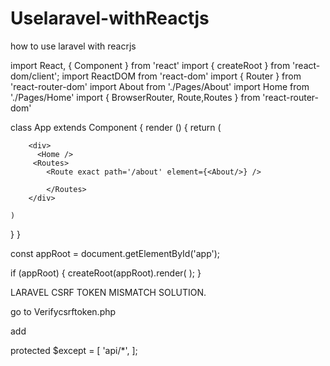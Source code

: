 # Uselaravel-withReactjs
how to use laravel with reacrjs



import React, { Component } from 'react'
import { createRoot } from 'react-dom/client';
import ReactDOM from 'react-dom'
import { Router } from 'react-router-dom'
import About from './Pages/About'
import Home from './Pages/Home'
import { BrowserRouter, Route,Routes } from 'react-router-dom'

class App extends Component {
  render () {
    return (
     
        <div>
          <Home />
         <Routes>
            <Route exact path='/about' element={<About/>} />
            
            </Routes>
        </div>
   
    )
  }
}

const appRoot = document.getElementById('app');

if (appRoot) {
  createRoot(appRoot).render(
    <BrowserRouter>
      <App />
    </BrowserRouter>
  );
}






LARAVEL CSRF TOKEN MISMATCH SOLUTION.

go to Verifycsrftoken.php

add 

 protected $except = [
 'api/*',
    ];
